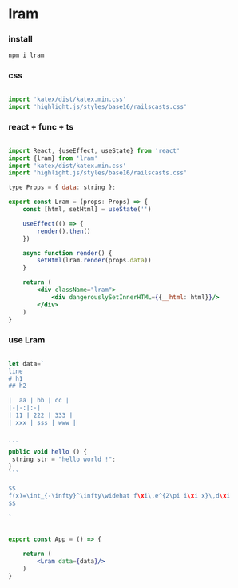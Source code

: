 # lram

### install
```shell
npm i lram
```

### css
```javascript

import 'katex/dist/katex.min.css'
import 'highlight.js/styles/base16/railscasts.css'


```

### react + func + ts

```jsx

import React, {useEffect, useState} from 'react'
import {lram} from 'lram'
import 'katex/dist/katex.min.css'
import 'highlight.js/styles/base16/railscasts.css'

type Props = { data: string };

export const Lram = (props: Props) => {
    const [html, setHtml] = useState('')

    useEffect(() => {
        render().then()
    })

    async function render() {
        setHtml(lram.render(props.data))
    }

    return (
        <div className="lram">
            <div dangerouslySetInnerHTML={{__html: html}}/>
        </div>
    )
}

```

### use Lram
````jsx

let data=`
line
# h1
## h2

|  aa | bb | cc |
|-|-:|:-|
| 11 | 222 | 333 |
| xxx | sss | www |


```
public void hello () {
 string str = "hello world !";
}
```

$$
f(x)=\int_{-\infty}^\infty\widehat f\xi\,e^{2\pi i\xi x}\,d\xi
$$

`


export const App = () => {
 
    return (
        <Lram data={data}/>
    )
}


````